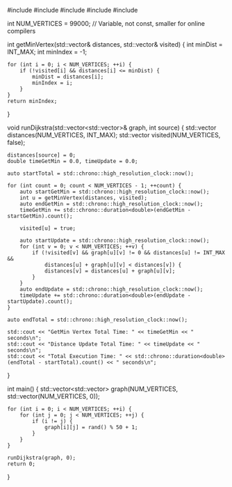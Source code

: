 #include <iostream>
#include <vector>
#include <chrono>
#include <cstdlib>
#include <climits>

int NUM_VERTICES = 99000;  // Variable, not const, smaller for online compilers

int getMinVertex(std::vector<int>& distances, std::vector<bool>& visited) {
    int minDist = INT_MAX;
    int minIndex = -1;

    for (int i = 0; i < NUM_VERTICES; ++i) {
        if (!visited[i] && distances[i] <= minDist) {
            minDist = distances[i];
            minIndex = i;
        }
    }
    return minIndex;
}

void runDijkstra(std::vector<std::vector<int>>& graph, int source) {
    std::vector<int> distances(NUM_VERTICES, INT_MAX);
    std::vector<bool> visited(NUM_VERTICES, false);

    distances[source] = 0;
    double timeGetMin = 0.0, timeUpdate = 0.0;

    auto startTotal = std::chrono::high_resolution_clock::now();

    for (int count = 0; count < NUM_VERTICES - 1; ++count) {
        auto startGetMin = std::chrono::high_resolution_clock::now();
        int u = getMinVertex(distances, visited);
        auto endGetMin = std::chrono::high_resolution_clock::now();
        timeGetMin += std::chrono::duration<double>(endGetMin - startGetMin).count();

        visited[u] = true;

        auto startUpdate = std::chrono::high_resolution_clock::now();
        for (int v = 0; v < NUM_VERTICES; ++v) {
            if (!visited[v] && graph[u][v] != 0 && distances[u] != INT_MAX &&
                distances[u] + graph[u][v] < distances[v]) {
                distances[v] = distances[u] + graph[u][v];
            }
        }
        auto endUpdate = std::chrono::high_resolution_clock::now();
        timeUpdate += std::chrono::duration<double>(endUpdate - startUpdate).count();
    }

    auto endTotal = std::chrono::high_resolution_clock::now();

    std::cout << "GetMin Vertex Total Time: " << timeGetMin << " seconds\n";
    std::cout << "Distance Update Total Time: " << timeUpdate << " seconds\n";
    std::cout << "Total Execution Time: " << std::chrono::duration<double>(endTotal - startTotal).count() << " seconds\n";
}

int main() {
    std::vector<std::vector<int>> graph(NUM_VERTICES, std::vector<int>(NUM_VERTICES, 0));

    for (int i = 0; i < NUM_VERTICES; ++i) {
        for (int j = 0; j < NUM_VERTICES; ++j) {
            if (i != j) {
                graph[i][j] = rand() % 50 + 1;
            }
        }
    }

    runDijkstra(graph, 0);
    return 0;
}
